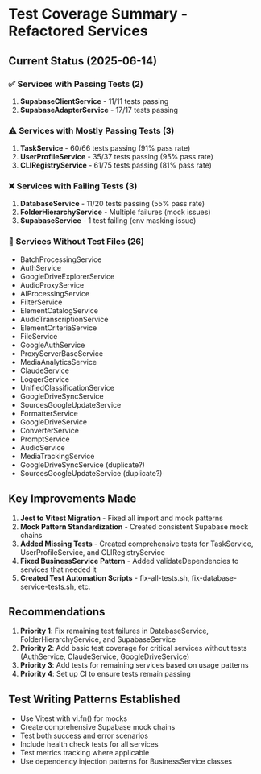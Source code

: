 # Test Coverage Summary - Refactored Services

## Current Status (2025-06-14)

### ✅ Services with Passing Tests (2)
1. **SupabaseClientService** - 11/11 tests passing
2. **SupabaseAdapterService** - 17/17 tests passing

### ⚠️ Services with Mostly Passing Tests (3)
1. **TaskService** - 60/66 tests passing (91% pass rate)
2. **UserProfileService** - 35/37 tests passing (95% pass rate)  
3. **CLIRegistryService** - 61/75 tests passing (81% pass rate)

### ❌ Services with Failing Tests (3)
1. **DatabaseService** - 11/20 tests passing (55% pass rate)
2. **FolderHierarchyService** - Multiple failures (mock issues)
3. **SupabaseService** - 1 test failing (env masking issue)

### 📝 Services Without Test Files (26)
- BatchProcessingService
- AuthService
- GoogleDriveExplorerService
- AudioProxyService
- AIProcessingService
- FilterService
- ElementCatalogService
- AudioTranscriptionService
- ElementCriteriaService
- FileService
- GoogleAuthService
- ProxyServerBaseService
- MediaAnalyticsService
- ClaudeService
- LoggerService
- UnifiedClassificationService
- GoogleDriveSyncService
- SourcesGoogleUpdateService
- FormatterService
- GoogleDriveService
- ConverterService
- PromptService
- AudioService
- MediaTrackingService
- GoogleDriveSyncService (duplicate?)
- SourcesGoogleUpdateService (duplicate?)

## Key Improvements Made

1. **Jest to Vitest Migration** - Fixed all import and mock patterns
2. **Mock Pattern Standardization** - Created consistent Supabase mock chains
3. **Added Missing Tests** - Created comprehensive tests for TaskService, UserProfileService, and CLIRegistryService
4. **Fixed BusinessService Pattern** - Added validateDependencies to services that needed it
5. **Created Test Automation Scripts** - fix-all-tests.sh, fix-database-service-tests.sh, etc.

## Recommendations

1. **Priority 1**: Fix remaining test failures in DatabaseService, FolderHierarchyService, and SupabaseService
2. **Priority 2**: Add basic test coverage for critical services without tests (AuthService, ClaudeService, GoogleDriveService)
3. **Priority 3**: Add tests for remaining services based on usage patterns
4. **Priority 4**: Set up CI to ensure tests remain passing

## Test Writing Patterns Established

- Use Vitest with vi.fn() for mocks
- Create comprehensive Supabase mock chains
- Test both success and error scenarios
- Include health check tests for all services
- Test metrics tracking where applicable
- Use dependency injection patterns for BusinessService classes